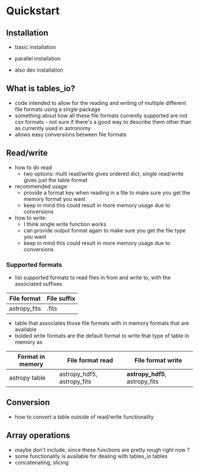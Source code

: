 # Quickstart 


## Installation

* basic installation 

* parallel installation

* also dev installation 

## What is tables_io?

* code intended to allow for the reading and writing of multiple different file formats using a single package 
* something about how all these file formats currently supported are not csv formats - not sure if there's a good way to describe them other than as currently used in astronomy 
* allows easy conversions between file formats 

## Read/write 


* how to do read
    * two options: multi read/write gives ordered dict, single read/write gives just the table format 
* recommended usage:
    * provide a format key when reading in a file to make sure you get the memory format you want 
    * keep in mind this could result in more memory usage due to conversions 
* how to write:
    * I think single write function works 
    * can provide output format again to make sure you get the file type you want 
    * keep in mind this could result in more memory usage due to conversions 



### Supported formats

* list supported formats to read files in from and write to, with the associated suffixes 


| File format | File suffix | 
|-------------|-------------|
| astropy_fits | .fits |

* table that associates those file formats with in memory formats that are available 
* bolded write formats are the default format to write that type of table in memory as 

| Format in memory | File format read | File format write | 
|------------------|------------------|-------------------|
| astropy table | astropy_hdf5, astropy_fits | **astropy_hdf5**, astropy_fits | 





## Conversion

* how to convert a table outside of read/write functionality 


## Array operations

* maybe don't include, since these functions are pretty rough right now ?
* some functionality is available for dealing with tables_io tables 
* concatenating, slicing 